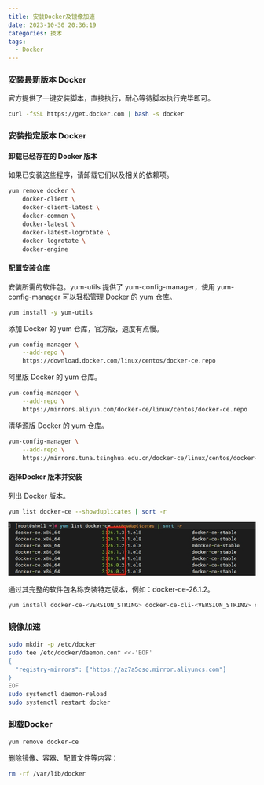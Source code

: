 ```yaml
---
title: 安装Docker及镜像加速
date: 2023-10-30 20:36:19
categories: 技术
tags:
  - Docker
---
```


### 安装最新版本 Docker

官方提供了一键安装脚本，直接执行，耐心等待脚本执行完毕即可。

```bash
curl -fsSL https://get.docker.com | bash -s docker
```

<!-- more -->

### 安装指定版本 Docker

#### 卸载已经存在的 Docker 版本

如果已安装这些程序，请卸载它们以及相关的依赖项。

```bash
yum remove docker \
    docker-client \
    docker-client-latest \
    docker-common \
    docker-latest \
    docker-latest-logrotate \
    docker-logrotate \
    docker-engine
```

#### 配置安装仓库

安装所需的软件包。yum-utils 提供了 yum-config-manager，使用 yum-config-manager 可以轻松管理 Docker 的 yum 仓库。

```bash
yum install -y yum-utils
```

添加 Docker 的 yum 仓库，官方版，速度有点慢。

```bash
yum-config-manager \
    --add-repo \
    https://download.docker.com/linux/centos/docker-ce.repo
```

阿里版 Docker 的 yum 仓库。

```bash
yum-config-manager \
    --add-repo \
    https://mirrors.aliyun.com/docker-ce/linux/centos/docker-ce.repo
```

清华源版 Docker 的 yum 仓库。

```bash
yum-config-manager \
    --add-repo \
    https://mirrors.tuna.tsinghua.edu.cn/docker-ce/linux/centos/docker-ce.repo
```

#### 选择Docker 版本并安装

列出 Docker 版本。

```bash
yum list docker-ce --showduplicates | sort -r
```

![列出Docker版本](./Dockerinit/1.png)

通过其完整的软件包名称安装特定版本，例如：docker-ce-26.1.2。

```bash
yum install docker-ce-<VERSION_STRING> docker-ce-cli-<VERSION_STRING> containerd.io docker-compose-plugin
```

### 镜像加速

```bash
sudo mkdir -p /etc/docker
sudo tee /etc/docker/daemon.conf <<-'EOF'
{
  "registry-mirrors": ["https://az7a5oso.mirror.aliyuncs.com"]
}
EOF
sudo systemctl daemon-reload
sudo systemctl restart docker
```

### 卸载Docker

```bash
yum remove docker-ce
```

删除镜像、容器、配置文件等内容：

```bash
rm -rf /var/lib/docker
```